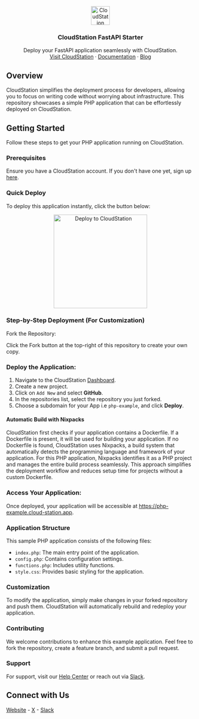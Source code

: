 <div align="center">
  <a href="https://cloud-station.io">
    <img src="https://server.cloud-station.io/cloudstation/cs_icon.png" alt="CloudStation Logo" width="50">
  </a>
  <h3 align="center">CloudStation FastAPI Starter</h3>
  <p align="center">
    Deploy your FastAPI application seamlessly with CloudStation.
    <br />
    <a href="https://cloud-station.io">Visit CloudStation</a> ·
    <a href="https://documentation.cloud-station.io/s/ce6e8846-8aec-4337-a850-5188b6dc6d6e">Documentation</a> ·
    <a href="https://blog.cloud-station.io">Blog</a>
  </p>
</div>

## Overview

CloudStation simplifies the deployment process for developers, allowing you to focus on writing code without worrying about infrastructure. This repository showcases a simple PHP application that can be effortlessly deployed on CloudStation.

## Getting Started
Follow these steps to get your PHP application running on CloudStation.

### Prerequisites
Ensure you have a CloudStation account. If you don't have one yet, sign up [here](https://www.cloud-station.io/signup).

### Quick Deploy

To deploy this application instantly, click the button below:

<p align="center">
  <a href="https://www.cloud-station.io/template-store/php">
    <img src="https://server.cloud-station.io/cloudstation/Deploy_TO_CS.gif" alt="Deploy to CloudStation" width="250"">
  </a>
</p>

### Step-by-Step Deployment (For Customization)
Fork the Repository:

Click the Fork button at the top-right of this repository to create your own copy.

### Deploy the Application:

1. Navigate to the CloudStation [Dashboard](https://www.cloud-station.io/dashboard/project).
2. Create a new project.
3. Click on `Add New` and select **GitHub**.
4. In the repositories list, select the repository you just forked.
5. Choose a subdomain for your App i.e `php-example`, and click **Deploy**.

#### Automatic Build with Nixpacks

CloudStation first checks if your application contains a Dockerfile. If a Dockerfile is present, it will be used for building your application. If no Dockerfile is found, CloudStation uses Nixpacks, a build system that automatically detects the programming language and framework of your application. For this PHP application, Nixpacks identifies it as a PHP project and manages the entire build process seamlessly. This approach simplifies the deployment workflow and reduces setup time for projects without a custom Dockerfile.

### Access Your Application:
Once deployed, your application will be accessible at https://php-example.cloud-station.app.

### Application Structure
This sample PHP application consists of the following files:

- `index.php`: The main entry point of the application.
- `config.php`: Contains configuration settings.
- `functions.php`: Includes utility functions.
- `style.css`: Provides basic styling for the application.

### Customization
To modify the application, simply make changes in your forked repository and push them. CloudStation will automatically rebuild and redeploy your application.

### Contributing
We welcome contributions to enhance this example application. Feel free to fork the repository, create a feature branch, and submit a pull request.

### Support
For support, visit our [Help Center](https://documentation.cloud-station.io/s/ce6e8846-8aec-4337-a850-5188b6dc6d6e) or reach out via [Slack](https://join.slack.com/t/cloudstationio/shared_invite/zt-20kougo40-Kd1196QzZ7bwUA0oPfZORA).

## Connect with Us
[Website](https://www.cloud-station.io/) - 
[X](https://twitter.com/CloudStation_io) - 
[Slack](https://join.slack.com/t/cloudstationio/shared_invite/zt-20kougo40-Kd1196QzZ7bwUA0oPfZORA)

